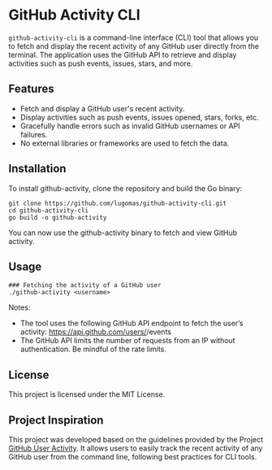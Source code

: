 # GitHub Activity CLI
`github-activity-cli` is a command-line interface (CLI) tool that allows you to fetch and display the recent activity of any GitHub user directly from the terminal. The application uses the GitHub API to retrieve and display activities such as push events, issues, stars, and more.

## Features
- Fetch and display a GitHub user's recent activity.
- Display activities such as push events, issues opened, stars, forks, etc.
- Gracefully handle errors such as invalid GitHub usernames or API failures.
- No external libraries or frameworks are used to fetch the data.

## Installation
To install github-activity, clone the repository and build the Go binary:
```
git clone https://github.com/lugomas/github-activity-cli.git
cd github-activity-cli
go build -o github-activity
```

You can now use the github-activity binary to fetch and view GitHub activity.

## Usage
```
### Fetching the activity of a GitHub user
./github-activity <username>
```

Notes:
- The tool uses the following GitHub API endpoint to fetch the user’s activity:
https://api.github.com/users/<username>/events
- The GitHub API limits the number of requests from an IP without authentication. Be mindful of the rate limits.

## License
This project is licensed under the MIT License.

## Project Inspiration
This project was developed based on the guidelines provided by the Project [GitHub User Activity](https://roadmap.sh/projects/github-user-activity).
It allows users to easily track the recent activity of any GitHub user from the command line, following best practices for CLI tools.